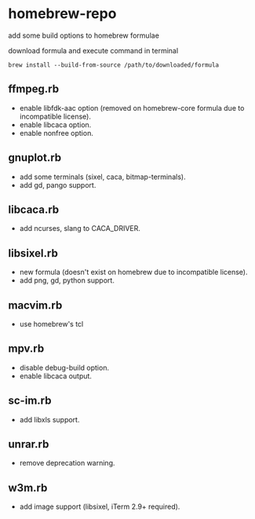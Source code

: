 # homebrew-repo
add some build options to homebrew formulae

download formula and execute command in terminal

```
brew install --build-from-source /path/to/downloaded/formula
```

## ffmpeg.rb
- enable libfdk-aac option (removed on homebrew-core formula due to incompatible license).
- enable libcaca option.
- enable nonfree option.

## gnuplot.rb
- add some terminals (sixel, caca, bitmap-terminals).
- add gd, pango support.

## libcaca.rb
- add ncurses, slang to CACA_DRIVER.

## libsixel.rb
- new formula (doesn't exist on homebrew due to incompatible license).
- add png, gd, python support.

## macvim.rb
- use homebrew's tcl

## mpv.rb
- disable debug-build option.
- enable libcaca output.

## sc-im.rb
- add libxls support.

## unrar.rb
- remove deprecation warning.

## w3m.rb
- add image support (libsixel, iTerm 2.9+ required).